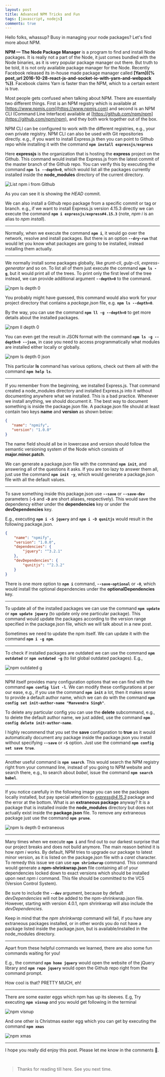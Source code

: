 ```yaml
---
layout: post
title: Advanced NPM Tricks and Fun
tags: [javascript, nodejs]
comments: true
---
```


Hello folks, whassup? Busy in managing your node packages? Let's find more about NPM.

**NPM &mdash; The Node Package Manager** is a program to find and install Node packages. It is really not a part of the Node, it just comes bundled with the Node binaries, as it is very popular package manager out there. But truth to be told, it is not only available package manager for the Node. Recently Facebook released its in-house made package manager called **[Yarn]({% post_url 2016-10-28-react-js-and-socket-io-with-yarn-and-webpack %})**. Facebook claims Yarn is faster than the NPM, which to a certain extent is true.

Most people gets confused when talking about NPM. There are essentially two different things. First is an NPM registry which is available at [https://www.npmjs.com](https://www.npmjs.com) and second is an NPM CLI (Command Line Interface) available at [https://github.com/npm/npm](https://github.com/npm/npm), and they both work together out of the box.

NPM CLI can be configured to work with the different registries, e.g., your own private registry. NPM CLI can also be used with Git repositories directly. e.g., if you want to install Express.js then you can point to Github repo while installing it with the command **`npm install expressjs/express`**

Here **expressjs** is the organization that is hosting the **express** project on the Github. This command would install the Express.js from the latest commit of the master branch of the Github repo. You can verify this by executing the command **`npm ls --depth=0`**, which would list all the packages currently installed inside the **node_modules** directory of the current directory.

![List npm i from Github](/assets/img/advanced-npm-tricks-and-fun/list-npm-i-git.png)

As you can see it is showing the *HEAD* commit.

We can also install a Github repo package from a specific commit or tag or branch. e.g., if we want to install Express.js version 4.15.3 directly we can execute the command **`npm i expressjs/express#4.15.3`** (note, *npm i* is an alias to *npm install*).

---

Normally, when we execute the command **`npm i`**, it would go over the network, resolve and install packages. But there is an option **`--dry-run`** that would let you know what packages are going to be installed, instead installing them actually.

---

We normally install some packages globally, like *grunt-cli*, *gulp-cli*, *express-generator* and so on. To list all of them just execute the command **`npm ls -g`**, but it would print all of the trees. To print only the first level of the tree instead, we can provide additional argument **`--depth=0`** to the command.

![npm ls depth 0](/assets/img/advanced-npm-tricks-and-fun/npm-ls-g-depth-0.png)

You probably might have guessed, this command would also work for your project directory that contains a *package.json* file, e.g. **`npm ls --depth=0`**.

By the way, you can use the command **`npm ll -g --depth=0`** to get more details about the installed packages.

![npm ll depth 0](/assets/img/advanced-npm-tricks-and-fun/npm-ll-g-depth-0.png)

You can even get the result in JSON format with the command **`npm ls -g --depth=0 --json`**, in case you need to access programmatically what modules are installed either locally or globally.

![npm ls depth 0 json](/assets/img/advanced-npm-tricks-and-fun/npm-ls-g-depth-0-json.png)

This particular **ls** command has various options, check out them all with the command **`npm help ls`**.

---

If you remember from the beginning, we installed Express.js. That command created a
node_modules directory and installed Express.js into it without documenting anywhere what we installed. This is a bad practice. Whenever we install anything, we should document it. The best way to document something is inside the package.json file. A package.json file should at least contain two keys **name** and **version** as shown below:

~~~json
{
   "name": "npmify",
   "version": "1.0.0"
}
~~~

The name field should all be in lowercase and version should follow the semantic versioning system of the Node which consists of **major.minor.patch**.

We can generate a package.json file with the command **`npm init`**, and answering all of the questions it asks. If you are too lazy to answer them all, just use the command **`npm init -y`**, which would generate a package.json file with all the default values.

---

To save something inside this package.json use **`--save`** or **`--save-dev`** parameters (**`-S`** and **`-D`** are short aliases, respectively). This would save the dependency either under the **dependencies** key or under the **devDependencies** key.

E.g., executing **`npm i -S jquery`** and **`npm i -D qunitjs`** would result in the following package.json.

~~~json
{
	"name": "npmify",
	"version": "1.0.0",
	"dependencies": {
		"jquery": "^3.2.1"
	},
	"devDependencies": {
		"qunitjs": "^2.3.2"
	}
}
~~~


There is one more option to **`npm i`** command, **`--save-optional`** or **`-O`**, which would install the optional dependencies under the **optionalDependencies** key.

---

To update all of the installed packages we can use the command **`npm update`** or **`npm update jquery`** (to update only one particular package). This command would update the packages according to the version range specified in the package.json file, which we will talk about in a new post.

Sometimes we need to update the npm itself. We can update it with the command **`npm i -g npm`**.

---

To check if installed packages are outdated we can use the command **`npm outdated`** or **`npm outdated -g`** (to list global outdated packages). E.g.,

![npm outdated g](/assets/img/advanced-npm-tricks-and-fun/npm-outdated-g.png)

---

NPM itself provides many configuration options that we can find with the command **`npm config list -l`**. We can modify these configurations at per our ease, e.g., if you use the command **`npm init`** a lot, then it makes sense to provide a default author name, which we can do with the command **`npm config set init-author-name "Manvendra Singh"`**.

To delete any particular config you can use the **delete** subcommand, e.g., to delete the default author name, we just added, use the command **`npm config delete init-author-name`**.

I highly recommend that you set the **save** configuration to **true** as it would automatically document any package inside the package.json you install without specifying **`--save`** or **`-S`** option. Just use the command **`npm config set save true`**.

---

Another useful command is **`npm search`**. This would search the NPM registry right from your command line, instead of you going to NPM website and search there, e.g., to search about *babel*, issue the command **`npm search babel`**.

---

If you notice carefully in the following image you can see the packages locally installed, but pay special attention to *express@4.15.3* package and the error at the bottom. What is an **extraneous package** anyway? It is a package that is installed inside the **node_modules** directory but does not actually exist inside the **package.json** file. To remove any extraneous package just use the command **`npm prune`**.

![npm ls depth 0 extraneous](/assets/img/advanced-npm-tricks-and-fun/npm-ls-depth-0-extraneous.png)

---

Many times when we execute **`npm i`** and find out to our darkest surprise that our project breaks and does not build anymore. The main reason behind it is how *npm i* works. By default, NPM tries to upgrade our package to latest minor version, as it is listed on the package.json file with a *caret* character. To remedy this issue we can use **`npm shrinkwrap`** command. This command would generate a **npm-shrinkwrap.json** file containing all of your dependencies locked down to exact versions which should be installed upon next *npm i* command. This file should be committed to the VCS (Version Control System).

Be sure to include the **`--dev`** argument, because by default *devDependencies* will not be added to the npm-shrinkwrap.json file. However, starting with version 4.0.1, npm shrinkwrap will also include the *devDependencies*.

Keep in mind that the *npm shrinkwrap* command will fail, if you have any extraneous packages installed, or in other words you do not have a package listed inside the package.json, but is available/installed in the node_modules directory.

---

Apart from these helpful commands we learned, there are also some fun commands waiting for you!

E.g., the command **`npm home jquery`** would open the website of the jQuery library and **`npm repo jquery`** would open the Github repo right from the command prompt.

How cool is that? PRETTY MUCH, eh!

---

There are some easter eggs which npm has up its sleeves. E.g, Try executing **`npm visnup`** and you would get following in the terminal

![npm visnup](/assets/img/advanced-npm-tricks-and-fun/npm-visnup.png)

And one other is Christmas easter egg which you can get by executing the command **`npm xmas`**

![npm xmas](/assets/img/advanced-npm-tricks-and-fun/npm-xmas.png)

---

I hope you really did enjoy this post. Please let me know in the comments 🙂.

&nbsp;

>Thanks for reading till here. See you next time.


&nbsp;
